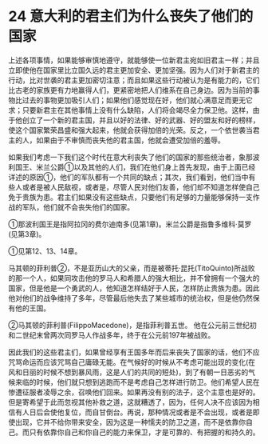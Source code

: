 # 24 意大利的君主们为什么丧失了他们的国家

上述各项事情，如果能够审慎地遵守，就能够使一位新君主宛如旧君主一样；并且立即使他在国家里比立国久远的君主更加安全、更加坚强。因为人们对于新君主的行动，比对世袭的君主更加密切注意；而且如果这些行动被认为是有能力的，它们比古老的家族更有力地赢得人们，更紧密地把人们维系在自己身边。因为当前的事物比过去的事物更加吸引人们；如果他们感觉现在好，他们就心满意足而更无它求；只要新君主在其他事情上没有什么缺陷，人们将会竭尽全力保卫他。这样，由于他创立了一个新的君主国，并且以好的法律、好的武器、好的盟友和好的榜样，使这个国家繁荣昌盛和强大起来，他就会获得加倍的光荣。反之，一个依世袭当君主的人，如果由于不审慎而丧失他的君主国，他就会遭受加倍的羞辱。

如果我们考虑一下我们这个时代在意大利丧失了他们的国家的那些统治者，象那波利国王、米兰公爵①以及其他的人们，我们在他们身上首先发现，由于上面已经详述的原因①，他们的军队都有一个共同的缺点；其次，我们看到，他们当中有些人或者是被人民敌视，或者是，尽管人民对他们友善，他们却不知道怎样使自己免于贵族为患。君主们如果没有这些缺点，只要他们有足够的力量能够保持一支作战的军队，他们就不会丧失他们的国家。

①那波利国王是指阿拉冈的费尔迪南多(见第1章)。米兰公爵是指鲁多维科·莫罗(见第3章)。

①见第12、13、14章。

马其顿的菲利普②，不是亚历山大的父亲，而是被蒂托·昆托(TitoQuinto)所战败的那一个人，如果同攻击他的罗马人和希腊人的强大相比，并不曾拥有一个强大的国家，但是他是一个勇武的人，他知道怎样结好于人民，怎样防止贵族为患。因此他对他们的战争维持了多年，尽管最后他失去了某些城市的统治权，但是他仍然保有他的王国。

②马其顿的菲利普(FilippoMacedone)，是指菲利普五世。
他在公元前三世纪初和二世纪末曾两次同罗马人作战多年，终于在公元前197年被战败。

因此我们的这些君主们，如果曾经享有王国多年而后来丧失了国家的话，他们不应咒骂命运而应该咒骂自己庸碌无能。在气候好的时候从不考虑可能出现的变化(在风和日丽的时候不想到暴风雨，这是人们的共同的短处)，到了有朝一日恶劣的气候来临的时候，他们就只想到逃跑而不是考虑自己怎样进行防卫。他们希望人民在惨遭征服者凌辱之余，召唤他们回来。如果再没有别的法子，这个主意也是好的。但是寄希望于此而忽视其他补救之道，这就糟透了，因为，任何人决不应该因为相信有人日后会使他复位，而自甘倒台。再说，那种情况或者是不会出现，或者是即使出现，它并不给你带来安全，因为这是一种懦夫的防卫之道，而不是依靠你自己。而只有依靠你自己和你自己的能力来保卫，才是可靠的、有把握的和持久的。
